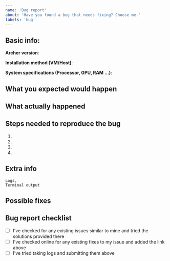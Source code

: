 ```yaml
---
name: 'Bug report'
about: 'Have you found a bug that needs fixing? Choose me.'
labels: 'bug'
---
```


<!--
This is a comment, which will not show up in your bug report, so you don't need to remove it.
Write all your text below the comments or delete them if you want.
-->

## Basic info:

**Archer version**:

**Installation method (VM/Host)**:

**System specifications (Processor, GPU, RAM ...)**:

## What you expected would happen

<!-- Describe what you wanted to do in as much detail as possible below. -->

## What actually happened

<!-- Describe what happened instead (what was the bug) below. -->

## Steps needed to reproduce the bug

1.
2.
3.
4.

## Extra info

<!-- Include any logs, terminal outputs, screenshots or links to websites you've checked regarding this issue.
Add the logs as code blocks like so: -->

```
Logs,
Terminal output
```

## Possible fixes

<!-- If you maybe know how to solve this issue, you can describe the fixes below -->

## Bug report checklist

<!-- Please check off as many of these as possible prior to submitting a bug report (if you actually did them).
Put an 'x' between the square brackets to tick the field. -->

* [ ] I've checked for any existing issues similar to mine and tried the solutions provided there
* [ ] I've checked online for any existing fixes to my issue and added the link above
* [ ] I've tried taking logs and submitting them above